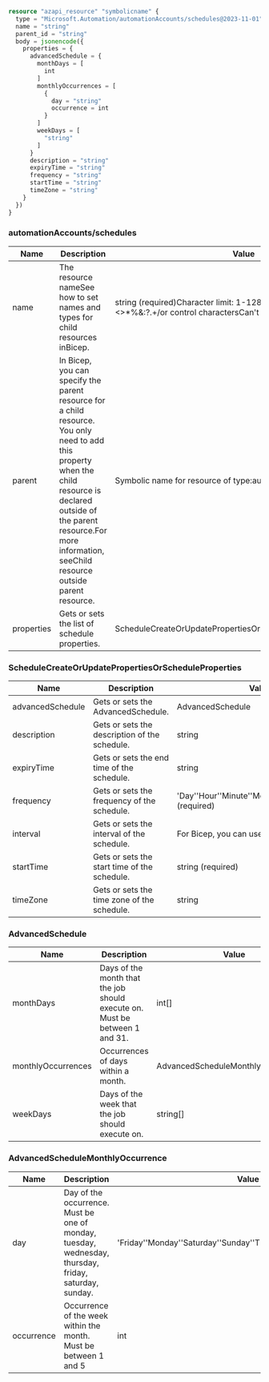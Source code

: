```terraform
resource "azapi_resource" "symbolicname" {
  type = "Microsoft.Automation/automationAccounts/schedules@2023-11-01"
  name = "string"
  parent_id = "string"
  body = jsonencode({
    properties = {
      advancedSchedule = {
        monthDays = [
          int
        ]
        monthlyOccurrences = [
          {
            day = "string"
            occurrence = int
          }
        ]
        weekDays = [
          "string"
        ]
      }
      description = "string"
      expiryTime = "string"
      frequency = "string"
      startTime = "string"
      timeZone = "string"
    }
  })
}

```

### automationAccounts/schedules

| Name | Description | Value |
|-|-|-|
| name | The resource nameSee how to set names and types for child resources inBicep. | string (required)Character limit: 1-128Valid characters:Can't use:<>*%&:\?.+/or control charactersCan't end with space. |
| parent | In Bicep, you can specify the parent resource for a child resource. You only need to add this property when the child resource is declared outside of the parent resource.For more information, seeChild resource outside parent resource. | Symbolic name for resource of type:automationAccounts |
| properties | Gets or sets the list of schedule properties. | ScheduleCreateOrUpdatePropertiesOrScheduleProperties(required) |


### ScheduleCreateOrUpdatePropertiesOrScheduleProperties

| Name | Description | Value |
|-|-|-|
| advancedSchedule | Gets or sets the AdvancedSchedule. | AdvancedSchedule |
| description | Gets or sets the description of the schedule. | string |
| expiryTime | Gets or sets the end time of the schedule. | string |
| frequency | Gets or sets the frequency of the schedule. | 'Day''Hour''Minute''Month''OneTime''Week' (required) |
| interval | Gets or sets the interval of the schedule. | For Bicep, you can use theany()function. |
| startTime | Gets or sets the start time of the schedule. | string (required) |
| timeZone | Gets or sets the time zone of the schedule. | string |


### AdvancedSchedule

| Name | Description | Value |
|-|-|-|
| monthDays | Days of the month that the job should execute on. Must be between 1 and 31. | int[] |
| monthlyOccurrences | Occurrences of days within a month. | AdvancedScheduleMonthlyOccurrence[] |
| weekDays | Days of the week that the job should execute on. | string[] |


### AdvancedScheduleMonthlyOccurrence

| Name | Description | Value |
|-|-|-|
| day | Day of the occurrence. Must be one of monday, tuesday, wednesday, thursday, friday, saturday, sunday. | 'Friday''Monday''Saturday''Sunday''Thursday''Tuesday''Wednesday' |
| occurrence | Occurrence of the week within the month. Must be between 1 and 5 | int |


